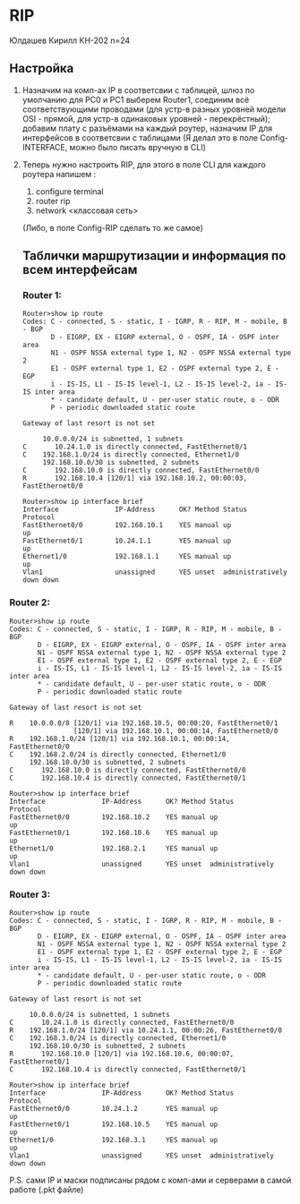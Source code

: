 # RIP

Юлдашев Кирилл КН-202 n=24

## Настройка

1. Назначим на комп-ах IP в соответсвии с таблицей, шлюз по умолчанию для PC0 и PC1 выберем Router1, соединим всё соответствующими проводами (для устр-в разных уровней модели OSI - прямой, для устр-в одинаковых уровней - перекрёстный); добавим плату с разъёмами на каждый роутер, назначим IP для интерфейсов в соответсвии с таблицами (Я делал это в поле Config-INTERFACE, можно было писать вручную в CLI)

2. Теперь нужно настроить RIP, для этого в поле CLI для каждого роутера напишем :

   1. configure terminal
   2. router rip
   3. network <классовая сеть>

   (Либо, в поле Config-RIP сделать то же самое)

   ## Таблички маршрутизации и информация по всем интерфейсам

   ### Router 1:

   ```
   Router>show ip route
   Codes: C - connected, S - static, I - IGRP, R - RIP, M - mobile, B - BGP
          D - EIGRP, EX - EIGRP external, O - OSPF, IA - OSPF inter area
          N1 - OSPF NSSA external type 1, N2 - OSPF NSSA external type 2
          E1 - OSPF external type 1, E2 - OSPF external type 2, E - EGP
          i - IS-IS, L1 - IS-IS level-1, L2 - IS-IS level-2, ia - IS-IS inter area
          * - candidate default, U - per-user static route, o - ODR
          P - periodic downloaded static route

   Gateway of last resort is not set

        10.0.0.0/24 is subnetted, 1 subnets
   C       10.24.1.0 is directly connected, FastEthernet0/1
   C    192.168.1.0/24 is directly connected, Ethernet1/0
        192.168.10.0/30 is subnetted, 2 subnets
   C       192.168.10.0 is directly connected, FastEthernet0/0
   R       192.168.10.4 [120/1] via 192.168.10.2, 00:00:03, FastEthernet0/0

   Router>show ip interface brief
   Interface              IP-Address      OK? Method Status                Protocol 
   FastEthernet0/0        192.168.10.1    YES manual up                    up 
   FastEthernet0/1        10.24.1.1       YES manual up                    up 
   Ethernet1/0            192.168.1.1     YES manual up                    up 
   Vlan1                  unassigned      YES unset  administratively down down
   ```

### Router 2:

```
Router>show ip route
Codes: C - connected, S - static, I - IGRP, R - RIP, M - mobile, B - BGP
       D - EIGRP, EX - EIGRP external, O - OSPF, IA - OSPF inter area
       N1 - OSPF NSSA external type 1, N2 - OSPF NSSA external type 2
       E1 - OSPF external type 1, E2 - OSPF external type 2, E - EGP
       i - IS-IS, L1 - IS-IS level-1, L2 - IS-IS level-2, ia - IS-IS inter area
       * - candidate default, U - per-user static route, o - ODR
       P - periodic downloaded static route

Gateway of last resort is not set

R    10.0.0.0/8 [120/1] via 192.168.10.5, 00:00:20, FastEthernet0/1
                [120/1] via 192.168.10.1, 00:00:14, FastEthernet0/0
R    192.168.1.0/24 [120/1] via 192.168.10.1, 00:00:14, FastEthernet0/0
C    192.168.2.0/24 is directly connected, Ethernet1/0
     192.168.10.0/30 is subnetted, 2 subnets
C       192.168.10.0 is directly connected, FastEthernet0/0
C       192.168.10.4 is directly connected, FastEthernet0/1

Router>show ip interface brief
Interface              IP-Address      OK? Method Status                Protocol 
FastEthernet0/0        192.168.10.2    YES manual up                    up 
FastEthernet0/1        192.168.10.6    YES manual up                    up 
Ethernet1/0            192.168.2.1     YES manual up                    up 
Vlan1                  unassigned      YES unset  administratively down down
```

### Router 3:

```
Router>show ip route
Codes: C - connected, S - static, I - IGRP, R - RIP, M - mobile, B - BGP
       D - EIGRP, EX - EIGRP external, O - OSPF, IA - OSPF inter area
       N1 - OSPF NSSA external type 1, N2 - OSPF NSSA external type 2
       E1 - OSPF external type 1, E2 - OSPF external type 2, E - EGP
       i - IS-IS, L1 - IS-IS level-1, L2 - IS-IS level-2, ia - IS-IS inter area
       * - candidate default, U - per-user static route, o - ODR
       P - periodic downloaded static route

Gateway of last resort is not set

     10.0.0.0/24 is subnetted, 1 subnets
C       10.24.1.0 is directly connected, FastEthernet0/0
R    192.168.1.0/24 [120/1] via 10.24.1.1, 00:00:26, FastEthernet0/0
C    192.168.3.0/24 is directly connected, Ethernet1/0
     192.168.10.0/30 is subnetted, 2 subnets
R       192.168.10.0 [120/1] via 192.168.10.6, 00:00:07, FastEthernet0/1
C       192.168.10.4 is directly connected, FastEthernet0/1

Router>show ip interface brief
Interface              IP-Address      OK? Method Status                Protocol 
FastEthernet0/0        10.24.1.2       YES manual up                    up 
FastEthernet0/1        192.168.10.5    YES manual up                    up 
Ethernet1/0            192.168.3.1     YES manual up                    up 
Vlan1                  unassigned      YES unset  administratively down down
```

P.S. сами IP и маски подписаны рядом с комп-ами и серверами в самой работе (.pkt файле)

